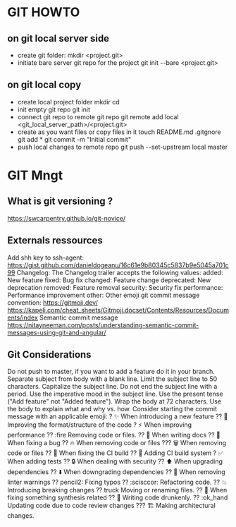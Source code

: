 # GIT HOWTO
## on git local server side

- create git folder:
    mkdir <project.git>
- initiate bare server git repo for the project
    git init --bare <project.git>

## on git local copy

- create local project folder
    mkdir <project>
    cd <project>
- init empty git repo
    git init
- connect git repo to remote git repo
    git remote add local <git_local_server_path>/<project.git>
- create as you want files or copy files in it
    touch README.md .gitgnore
    git add *
    git commit -m "Initial commit"
- push local changes to remote repo
    git push --set-upstream local master

# GIT Mngt
## What is git versioning ?

https://swcarpentry.github.io/git-novice/

## Externals ressources

Add shh key to ssh-agent: https://gist.github.com/danieldogeanu/16c61e9b80345c5837b9e5045a701c99
Changelog: The Changelog trailer accepts the following values:
added: New feature
fixed: Bug fix
changed: Feature change
deprecated: New deprecation
removed: Feature removal
security: Security fix
performance: Performance improvement
other: Other
emoji git commit message convention:
https://gitmoji.dev/
https://kapeli.com/cheat_sheets/Gitmoji.docset/Contents/Resources/Documents/index
Semantic commit message 
https://nitayneeman.com/posts/understanding-semantic-commit-messages-using-git-and-angular/

## Git Considerations

Do not push to master, if you want to add a feature do it in your branch.
Separate subject from body with a blank line.
Limit the subject line to 50 characters.
Capitalize the subject line.
Do not end the subject line with a period.
Use the imperative mood in the subject line.
Use the present tense ("Add feature" not "Added feature").
Wrap the body at 72 characters.
Use the body to explain what and why vs. how.
Consider starting the commit message with an applicable emoji:
? :sparkles: When introducing a new feature
?? :art: Improving the format/structure of the code
? :zap: When improving performance
?? :fire Removing code or files.
?? :memo: When writing docs
?? :bug: When fixing a bug
?? :fire: When removing code or files
??? :wastebasket: When removing code or files
?? :green_heart: When fixing the CI build
?? :construction_worker: Adding CI build system
? :white_check_mark: When adding tests
?? :lock: When dealing with security
?? :arrow_up: When upgrading dependencies
?? :arrow_down: When downgrading dependencies
?? :rotating_light: When removing linter warnings
?? pencil2: Fixing typos
?? :scisccor: Refactoring code.
?? :boom: Introducing breaking changes
?? truck Moving or renaming files.
?? :space_invader: When fixing something synthesis related
?? :beer: Writing code drunkenly.
?? :ok_hand Updating code due to code review changes
??? :building_construction: Making architectural changes.

